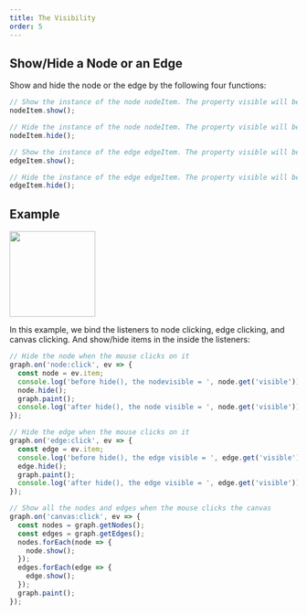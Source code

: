 ```yaml
---
title: The Visibility
order: 5
---
```

## Show/Hide a Node or an Edge

Show and hide the node or the edge by the following four functions:
```javascript
// Show the instance of the node nodeItem. The property visible will be true after calling the following code
nodeItem.show();

// Hide the instance of the node nodeItem. The property visible will be false after calling the following code
nodeItem.hide();

// Show the instance of the edge edgeItem. The property visible will be true after calling the following code
edgeItem.show();

// Hide the instance of the edge edgeItem. The property visible will be false after calling the following code
edgeItem.hide();
```

## Example
<img src='https://gw.alipayobjects.com/mdn/rms_f8c6a0/afts/img/A*N96mRKpyYZIAAAAAAAAAAABkARQnAQ' width=150/> 

In this example, we bind the listeners to node clicking, edge clicking, and canvas clicking. And show/hide items in the inside the listeners:

```javascript
// Hide the node when the mouse clicks on it
graph.on('node:click', ev => {
  const node = ev.item;
  console.log('before hide(), the nodevisible = ', node.get('visible'));
  node.hide();
  graph.paint();
  console.log('after hide(), the node visible = ', node.get('visible'));
});

// Hide the edge when the mouse clicks on it
graph.on('edge:click', ev => {
  const edge = ev.item;
  console.log('before hide(), the edge visible = ', edge.get('visible'));
  edge.hide();
  graph.paint();
  console.log('after hide(), the edge visible = ', edge.get('visible'));
});

// Show all the nodes and edges when the mouse clicks the canvas
graph.on('canvas:click', ev => {
  const nodes = graph.getNodes();
  const edges = graph.getEdges();
  nodes.forEach(node => {
    node.show();
  });
  edges.forEach(edge => {
    edge.show();
  });
  graph.paint();
});
```
